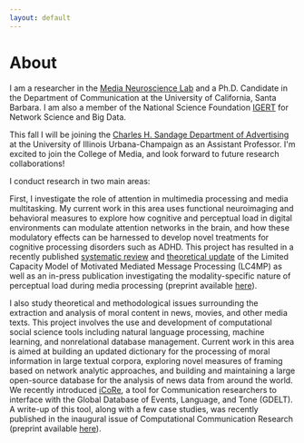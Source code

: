 ```yaml
---
layout: default
---
```


<!-- Section -->


# About 

I am a researcher in the [Media Neuroscience Lab](https://www.medianeuroscience.org/) and a Ph.D. Candidate in the Department of Communication at the University of California, Santa Barbara. I am also a member of the National Science Foundation [IGERT](https://networkscience.igert.ucsb.edu/) for Network Science and Big Data.

<div class="box">

<i class="fas fa-exclamation-triangle" style = "color:#ffd54f"></i> This fall I will be joining the [Charles H. Sandage Department of Advertising](https://media.illinois.edu/advertising) at the University of Illinois Urbana-Champaign as an Assistant Professor. I'm excited to join the College of Media, and look forward to future research collaborations! 

</div>

I conduct research in two main areas:

First, I investigate the role of attention in multimedia processing and media multitasking. My current work in this area uses functional neuroimaging and behavioral measures to explore how cognitive and perceptual load in digital environments can modulate attention networks in the brain, and how these modulatory effects can be harnessed to develop novel treatments for cognitive processing disorders such as ADHD. This project has resulted in a recently published [systematic review](https://www.tandfonline.com/doi/full/10.1080/23808985.2018.1534552) and [theoretical update](https://www.tandfonline.com/doi/full/10.1080/23808985.2018.1534551) of the Limited Capacity Model of Motivated Mediated Message Processing (LC4MP) as well as an in-press publication investigating the modality-specific nature of perceptual load during media processing (preprint available [here](https://mediarxiv.org/cz2pj/)).

I also study theoretical and methodological issues surrounding the extraction and analysis of moral content in news, movies, and other media texts. This project involves the use and development of computational social science tools including natural language processing, machine learning, and nonrelational database management. Current work in this area is aimed at building an updated dictionary for the processing of moral information in large textual corpora, exploring novel measures of framing based on network analytic approaches, and building and maintaining a large open-source database for the analysis of news data from around the world. We recently introduced [iCoRe](http://icore.mnl.ucsb.edu:5000/icore/), a tool for Communication researchers to interface with the Global Database of Events, Language, and Tone (GDELT). A write-up of this tool, along with a few case studies, was recently published in the inaugural issue of Computational Communication Research (preprint available [here](https://osf.io/preprints/socarxiv/smjwb)). 


<!-- Section -->